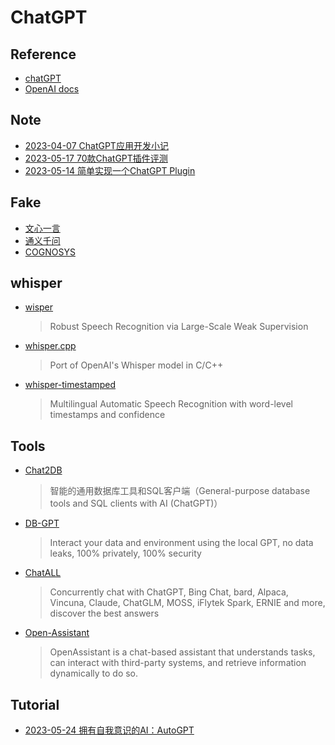 # ChatGPT

## Reference

- [chatGPT](chat.openai.com)
- [OpenAI docs](https://platform.openai.com/docs)

## Note

- [2023-04-07 ChatGPT应用开发小记](https://www.bmpi.dev/dev/chatgpt-development-notes/my-gpt-reader/)
- [2023-05-17 70款ChatGPT插件评测](https://zhuanlan.zhihu.com/p/629337429)
- [2023-05-14 简单实现一个ChatGPT Plugin](https://zhuanlan.zhihu.com/p/629207240)

## Fake

- [文心一言](https://yiyan.baidu.com/)
- [通义千问](https://tongyi.aliyun.com/)
- [COGNOSYS](https://www.cognosys.ai)

## whisper

- [wisper](https://github.com/openai/whisper)
    > Robust Speech Recognition via Large-Scale Weak Supervision
- [whisper.cpp](https://github.com/ggerganov/whisper.cpp)
    > Port of OpenAI's Whisper model in C/C++
- [whisper-timestamped](https://github.com/linto-ai/whisper-timestamped)
    > Multilingual Automatic Speech Recognition with word-level timestamps and confidence

## Tools

- [Chat2DB](https://github.com/alibaba/Chat2DB)
    > 智能的通用数据库工具和SQL客户端（General-purpose database tools and SQL clients with AI (ChatGPT)）
- [DB-GPT](https://github.com/csunny/DB-GPT)
    > Interact your data and environment using the local GPT, no data leaks, 100% privately, 100% security
- [ChatALL](https://github.com/sunner/ChatALL)
    > Concurrently chat with ChatGPT, Bing Chat, bard, Alpaca, Vincuna, Claude, ChatGLM, MOSS, iFlytek Spark, ERNIE and more, discover the best answers
- [Open-Assistant](https://github.com/LAION-AI/Open-Assistant)
    > OpenAssistant is a chat-based assistant that understands tasks, can interact with third-party systems, and retrieve information dynamically to do so.

## Tutorial

- [2023-05-24 拥有自我意识的AI：AutoGPT](https://juejin.cn/post/7236594708301840441)